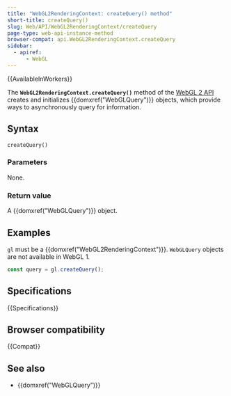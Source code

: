 ```yaml
---
title: "WebGL2RenderingContext: createQuery() method"
short-title: createQuery()
slug: Web/API/WebGL2RenderingContext/createQuery
page-type: web-api-instance-method
browser-compat: api.WebGL2RenderingContext.createQuery
sidebar:
  - apiref:
      - WebGL
---
```


{{AvailableInWorkers}}

The **`WebGL2RenderingContext.createQuery()`** method of the [WebGL 2 API](/en-US/docs/Web/API/WebGL_API) creates and initializes
{{domxref("WebGLQuery")}} objects, which provide ways to asynchronously query for
information.

## Syntax

```js-nolint
createQuery()
```

### Parameters

None.

### Return value

A {{domxref("WebGLQuery")}} object.

## Examples

`gl` must be a {{domxref("WebGL2RenderingContext")}}.
`WebGLQuery` objects are not available in WebGL 1.

```js
const query = gl.createQuery();
```

## Specifications

{{Specifications}}

## Browser compatibility

{{Compat}}

## See also

- {{domxref("WebGLQuery")}}

